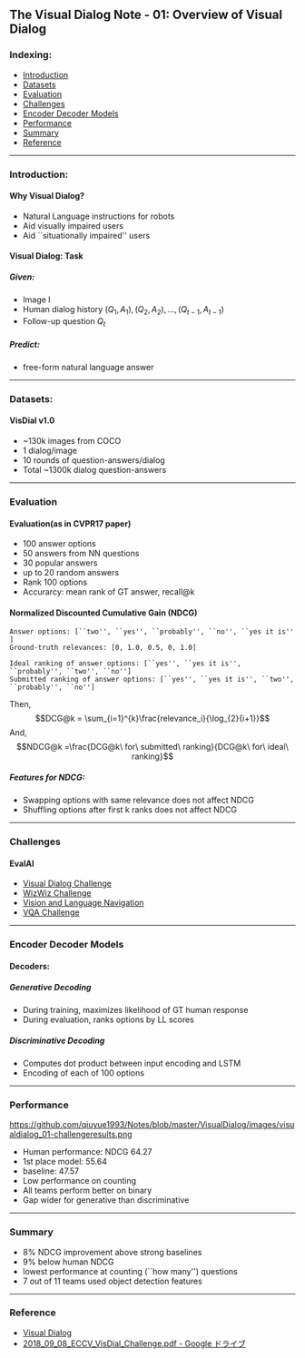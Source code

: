 ## The Visual Dialog Note - 01: Overview of Visual Dialog

### Indexing: 
- [Introduction](#Introduction)
- [Datasets](#Datasets)
- [Evaluation](#Evaluation)
- [Challenges](#Challenges)
- [Encoder Decoder Models](#Encoder-Decoder-Models)
- [Performance](#Performance)
- [Summary](#Summary)
- [Reference](#Reference)
---

###  Introduction:

#### Why Visual Dialog?
- Natural Language instructions for robots
- Aid visually impaired users
- Aid  ``situationally impaired'' users

#### Visual Dialog: Task
##### Given:
- Image I
- Human dialog history $(Q_1, A_1), (Q_2, A_2), ..., (Q_{t-1}, A_{t-1})$
- Follow-up question $Q_t$
##### Predict:
- free-form natural language answer

---
### Datasets:
#### VisDial v1.0
- ~130k images from   COCO
- 1 dialog/image
- 10 rounds of question-answers/dialog
- Total ~1300k dialog question-answers

---
### Evaluation
#### Evaluation(as in CVPR17 paper)
- 100 answer options
- 50 answers from NN questions
- 30 popular answers
- up to 20 random answers
- Rank 100 options
- Accurarcy: mean rank of GT answer, recall@k
#### Normalized Discounted Cumulative Gain (NDCG)
```
Answer options: [``two'', ``yes'', ``probably'', ``no'', ``yes it is'' ]
Ground-truth relevances: [0, 1.0, 0.5, 0, 1.0]

Ideal ranking of answer options: [``yes'', ``yes it is'', ``probably'', ``two'', ``no'']
Submitted ranking of answer options: [``yes'', ``yes it is'', ``two'', ``probably'', ``no'']
```
Then, 
$$DCG@k = \sum_{i=1}^{k}\frac{relevance_i}{\log_{2}{i+1}}$$
And,
$$NDCG@k =\frac{DCG@k\ for\ submitted\ ranking}{DCG@k\ for\ ideal\ ranking}$$

##### Features for NDCG:
- Swapping options with same relevance does not affect NDCG
- Shuffling options after first k ranks does not affect NDCG

---
### Challenges
#### EvalAI
- [Visual Dialog Challenge](https://visualdialog.org/challenge/2018)
- [WizWiz Challenge](http://vizwiz.org/data/#challenge)
- [Vision and Language Navigation](https://evalai.cloudcv.org/web/challenges/challenge-page/97/overview)
- [VQA Challenge](https://visualqa.org/challenge.html)
---
### Encoder Decoder Models
#### Decoders:
##### Generative Decoding
- During training, maximizes likelihood of GT human response
- During evaluation, ranks options by LL scores

##### Discriminative Decoding
- Computes dot product between input encoding and LSTM
- Encoding of each of 100 options
---
### Performance
https://github.com/qiuyue1993/Notes/blob/master/VisualDialog/images/visualdialog_01-challengeresults.png
- Human performance: NDCG 64.27
- 1st place model: 55.64
- baseline: 47.57
- Low performance on counting
- All teams perform better on binary
- Gap wider for generative than discriminative
---
### Summary
- 8% NDCG improvement above strong baselines
- 9% below human NDCG
- lowest performance at counting (``how many'') questions
- 7 out of 11 teams used object detection features 

---
### Reference
- [Visual Dialog](https://visualdialog.org/)
- [2018_09_08_ECCV_VisDial_Challenge.pdf - Google ドライブ](https://drive.google.com/file/d/1xSzg8mJYPNSRXtkCRpduefplrrUTe0PW/view)
